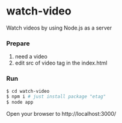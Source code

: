 # watch-video
Watch videos by using Node.js as a server

### Prepare
1. need a video 
2. edit src of video tag in the index.html

### Run
```bash
$ cd watch-video
$ npm i # just install package "etag"
$ node app
```

Open your browser to http://localhost:3000/
